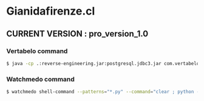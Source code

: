 # Gianidafirenze.cl

## CURRENT VERSION : pro_version_1.0

### Vertabelo command


```sh
$ java -cp .:reverse-engineering.jar:postgresql.jdbc3.jar com.vertabelo.reverse.Main -url jdbc:postgresql://localhost:5432/giani -user yichun -password chachun88 -o output.xml
```


### Watchmedo command

```sh
$ watchmedo shell-command --patterns="*.py" --command="clear ; python -m test" --recursive /Users/ricardo/git_loadingplay/giani.git/
```


